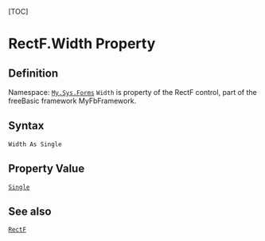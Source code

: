 [TOC]
# RectF.Width Property

## Definition
Namespace: [`My.Sys.Forms`](My.Sys.Forms.md)
`Width` is property of the RectF control, part of the freeBasic framework MyFbFramework.
## Syntax
```freeBasic
Width As Single
```
## Property Value
[`Single`]("https://www.freebasic.net/wiki/KeyPgSingle")
## See also
[`RectF`](RectF.md)
